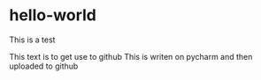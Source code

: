 # hello-world
This is a test

This text is to get use to github
This is writen on pycharm and then uploaded to github
